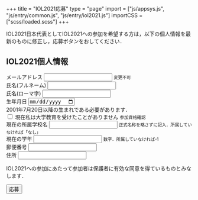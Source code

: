 +++
title = "IOL2021応募"
type = "page"
import = ["js/appsys.js", "js/entry/common.js", "js/entry/iol2021.js"]
importCSS = ["scss/loaded.scss"]
+++

IOL2021日本代表としてIOL2021への参加を希望する方は，以下の個人情報を最新のものに修正し，応募ボタンをおしてください．

## IOL2021個人情報

<div id="app-cont-info" class="mb-4">
    <form onsubmit="infoSubmit(); return false;" class="needs-validation">
        <div class="form-group">
          <label for="input-email">メールアドレス</label>
          <input disbled type="email" class="form-control-plaintext" id="input-email" aria-describedby="input-emailHelp">
          <small id="input-emailHelp" class="form-text text-muted">変更不可</small>
        </div>
        <div class="form-group was-validated">
          <label for="input-name">氏名(フルネーム)</label>
          <input required class="form-control" id="input-name">
        </div>
        <div class="form-group was-validated">
            <label for="input-name-roman">氏名(ローマ字)</label>
            <input required pattern="^[0-9A-Za-z\s]+$" class="form-control" id="input-name-roman" aria-describedby="input-name-roman-help">
        </div>
        <div id="form-birthdate" class="form-group was-validated">
            <label for="input-birthdate">生年月日</label>
            <input required min="2001-07-20" type="date" class="form-control" id="input-birthdate">
            <div class="invalid-feedback">2001年7月20日以降の生まれである必要があります．</div>
        </div>
        <div class="form-group was-validated">
            <div class="custom-control custom-checkbox">
                <input required type="checkbox" class="custom-control-input" id="input-pre-university" aria-describedby="input-pre-university-help">
                <label class="custom-control-label" for="input-pre-university">現在私は大学教育を受けたことがありません</label>
                <small id="input-pre-university-help" class="form-text text-muted">参加資格確認</small>
            </div>
        </div>
        <div class="form-group was-validated spot-award-delete">
            <label for="input-school-name">現在の所属学校名</label>
            <input required type="text" class="form-control" id="input-school-name" aria-describedby="input-school-name-help">
            <small id="input-school-name-help" class="form-text text-muted">正式名称を略さずに記入．所属していなければ「なし」</small>
        </div>
        <div class="form-group was-validated spot-award-delete">
            <label for="input-grade">現在の学年</label>
            <input required type="number" class="form-control" id="input-grade" aria-describedby="input-grade-help">
            <small id="input-grade-help" class="form-text text-muted">数字．所属していなければ-1</small>
        </div>
        <div class="form-group was-validated">
            <label for="input-zipcode">郵便番号</label>
            <input required pattern="^[0-9]+$" class="form-control" id="input-zipcode" aria-describedby="input-zipcode-help">
            <small id="input-zipcode-help" class="form-text text-muted"></small>
        </div>
        <div class="form-group was-validated">
            <label for="input-address">住所</label>
            <input required class="form-control" id="input-address" aria-describedby="input-address-help">
        </div>
        <div class="form-group spot-award-delete">
            <p>IOL2021への参加にあたって参加者は保護者に有効な同意を得ているものとみなします．</p>
        </div>
        <button id="update-info" type="submit" class="btn btn-primary">応募</button>
      </form>
</div>
